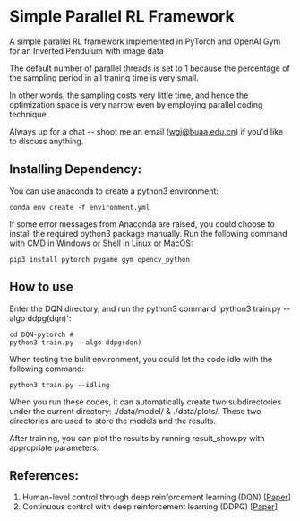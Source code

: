 # Simple Parallel RL Framework

A simple parallel RL framework implemented in PyTorch and OpenAI Gym for an Inverted Pendulum with image data

The default number of parallel threads is set to 1 because the percentage of the sampling period in all traning time is very small. 

In other words, the sampling costs very little time, and hence the optimization space is very narrow even by employing parallel coding technique.

Always up for a chat -- shoot me an email (wgj@buaa.edu.cn) if you'd like to discuss anything.

## Installing Dependency: 
You can use anaconda to create a python3 environment:

```
conda env create -f environment.yml
```

If some error messages from Anaconda are raised, you could choose to install the required python3 
package manually.
Run the following command with CMD in Windows or Shell in Linux or MacOS:

```
pip3 install pytorch pygame gym opencv_python 
```

## How to use

Enter the DQN directory, and run the python3 command 'python3 train.py --algo ddpg(dqn)':
```
cd DQN-pytorch # 
python3 train.py --algo ddpg(dqn)
```

When testing the bulit environment, you could let the code idle with the following command:

```
python3 train.py --idling
```

When you run these codes, it can automatically create two subdirectories under the current directory: ./data/model/ & ./data/plots/. These two directories are used to store the models and the results.

After training, you can plot the results by running result_show.py with appropriate parameters.

## References:

1. Human-level control through deep reinforcement learning (DQN)   [[Paper](https://www.nature.com/articles/nature14236)]
2. Continuous control with deep reinforcement learning (DDPG) [[Paper](https://arxiv.org/pdf/1509.02971.pdf)]
